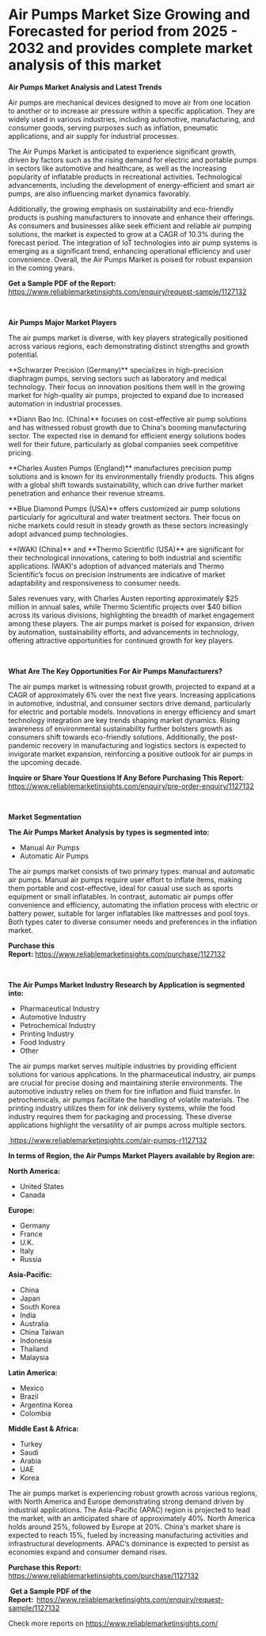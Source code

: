 <p><h1>Air Pumps Market Size Growing and Forecasted for period from 2025 - 2032 and provides complete market analysis of this market</h1></p><p><strong>Air Pumps Market Analysis and Latest Trends</strong></p>
<p><p>Air pumps are mechanical devices designed to move air from one location to another or to increase air pressure within a specific application. They are widely used in various industries, including automotive, manufacturing, and consumer goods, serving purposes such as inflation, pneumatic applications, and air supply for industrial processes. </p><p>The Air Pumps Market is anticipated to experience significant growth, driven by factors such as the rising demand for electric and portable pumps in sectors like automotive and healthcare, as well as the increasing popularity of inflatable products in recreational activities. Technological advancements, including the development of energy-efficient and smart air pumps, are also influencing market dynamics favorably. </p><p>Additionally, the growing emphasis on sustainability and eco-friendly products is pushing manufacturers to innovate and enhance their offerings. As consumers and businesses alike seek efficient and reliable air pumping solutions, the market is expected to grow at a CAGR of 10.3% during the forecast period. The integration of IoT technologies into air pump systems is emerging as a significant trend, enhancing operational efficiency and user convenience. Overall, the Air Pumps Market is poised for robust expansion in the coming years.</p></p>
<p><strong>Get a Sample PDF of the Report:&nbsp;</strong> <a href="https://www.reliablemarketinsights.com/enquiry/request-sample/1127132?utm_campaign=2137&utm_medium=2&utm_source=Github&utm_content=ia&utm_term=21022025&utm_id=air-pumps">https://www.reliablemarketinsights.com/enquiry/request-sample/1127132</a></p>
<p>&nbsp;</p>
<p><strong>Air Pumps Major Market Players</strong></p>
<p><p>The air pumps market is diverse, with key players strategically positioned across various regions, each demonstrating distinct strengths and growth potential. </p><p>**Schwarzer Precision (Germany)** specializes in high-precision diaphragm pumps, serving sectors such as laboratory and medical technology. Their focus on innovation positions them well in the growing market for high-quality air pumps, projected to expand due to increased automation in industrial processes.</p><p>**Diann Bao Inc. (China)** focuses on cost-effective air pump solutions and has witnessed robust growth due to China's booming manufacturing sector. The expected rise in demand for efficient energy solutions bodes well for their future, particularly as global companies seek competitive pricing.</p><p>**Charles Austen Pumps (England)** manufactures precision pump solutions and is known for its environmentally friendly products. This aligns with a global shift towards sustainability, which can drive further market penetration and enhance their revenue streams.</p><p>**Blue Diamond Pumps (USA)** offers customized air pump solutions particularly for agricultural and water treatment sectors. Their focus on niche markets could result in steady growth as these sectors increasingly adopt advanced pump technologies.</p><p>**IWAKI (China)** and **Thermo Scientific (USA)** are significant for their technological innovations, catering to both industrial and scientific applications. IWAKI's adoption of advanced materials and Thermo Scientific’s focus on precision instruments are indicative of market adaptability and responsiveness to consumer needs.</p><p>Sales revenues vary, with Charles Austen reporting approximately $25 million in annual sales, while Thermo Scientific projects over $40 billion across its various divisions, highlighting the breadth of market engagement among these players. The air pumps market is poised for expansion, driven by automation, sustainability efforts, and advancements in technology, offering attractive opportunities for continued growth for key players.</p></p>
<p>&nbsp;</p>
<p><strong>What Are The Key Opportunities For Air Pumps Manufacturers?</strong></p>
<p><p>The air pumps market is witnessing robust growth, projected to expand at a CAGR of approximately 6% over the next five years. Increasing applications in automotive, industrial, and consumer sectors drive demand, particularly for electric and portable models. Innovations in energy efficiency and smart technology integration are key trends shaping market dynamics. Rising awareness of environmental sustainability further bolsters growth as consumers shift towards eco-friendly solutions. Additionally, the post-pandemic recovery in manufacturing and logistics sectors is expected to invigorate market expansion, reinforcing a positive outlook for air pumps in the upcoming decade.</p></p>
<p><strong>Inquire or Share Your Questions If Any Before Purchasing This Report:</strong> <a href="https://www.reliablemarketinsights.com/enquiry/pre-order-enquiry/1127132?utm_campaign=2137&utm_medium=2&utm_source=Github&utm_content=ia&utm_term=21022025&utm_id=air-pumps">https://www.reliablemarketinsights.com/enquiry/pre-order-enquiry/1127132</a></p>
<p>&nbsp;</p>
<p><strong>Market Segmentation</strong></p>
<p><strong>The Air Pumps Market Analysis by types is segmented into:</strong></p>
<p><ul><li>Manual Air Pumps</li><li>Automatic Air Pumps</li></ul></p>
<p><p>The air pumps market consists of two primary types: manual and automatic air pumps. Manual air pumps require user effort to inflate items, making them portable and cost-effective, ideal for casual use such as sports equipment or small inflatables. In contrast, automatic air pumps offer convenience and efficiency, automating the inflation process with electric or battery power, suitable for larger inflatables like mattresses and pool toys. Both types cater to diverse consumer needs and preferences in the inflation market.</p></p>
<p><strong>Purchase this Report:&nbsp;</strong><a href="https://www.reliablemarketinsights.com/purchase/1127132?utm_campaign=2137&utm_medium=2&utm_source=Github&utm_content=ia&utm_term=21022025&utm_id=air-pumps">https://www.reliablemarketinsights.com/purchase/1127132</a></p>
<p>&nbsp;</p>
<p><strong>The Air Pumps Market Industry Research by Application is segmented into:</strong></p>
<p><ul><li>Pharmaceutical Industry</li><li>Automotive Industry</li><li>Petrochemical Industry</li><li>Printing Industry</li><li>Food Industry</li><li>Other</li></ul></p>
<p><p>The air pumps market serves multiple industries by providing efficient solutions for various applications. In the pharmaceutical industry, air pumps are crucial for precise dosing and maintaining sterile environments. The automotive industry relies on them for tire inflation and fluid transfer. In petrochemicals, air pumps facilitate the handling of volatile materials. The printing industry utilizes them for ink delivery systems, while the food industry requires them for packaging and processing. These diverse applications highlight the versatility of air pumps across multiple sectors.</p></p>
<p><a href="https://www.reliablemarketinsights.com/air-pumps-r1127132?utm_campaign=2137&utm_medium=2&utm_source=Github&utm_content=ia&utm_term=21022025&utm_id=air-pumps">&nbsp;https://www.reliablemarketinsights.com/air-pumps-r1127132</a></p>
<p><strong>In terms of Region, the Air Pumps Market Players available by Region are:</strong></p>
<p>
    <p> <strong> North America: </strong>
        <ul>
            <li>United States</li>
            <li>Canada</li>
        </ul>
        </p> 
    <p> <strong> Europe: </strong>
        <ul>
            <li>Germany</li>
            <li>France</li>
            <li>U.K.</li>
            <li>Italy</li>
            <li>Russia</li>
        </ul>
        </p> 
    <p> <strong> Asia-Pacific: </strong>
        <ul>
            <li>China</li>
            <li>Japan</li>
            <li>South Korea</li>
            <li>India</li>
            <li>Australia</li>
            <li>China Taiwan</li>
            <li>Indonesia</li>
            <li>Thailand</li>
            <li>Malaysia</li>
        </ul>
        </p> 
    <p> <strong> Latin America: </strong>
        <ul>
            <li>Mexico</li>
            <li>Brazil</li>
            <li>Argentina Korea</li>
            <li>Colombia</li>
        </ul>
        </p> 
    <p> <strong> Middle East & Africa: </strong>
        <ul>
            <li>Turkey</li>
            <li>Saudi</li>
            <li>Arabia</li>
            <li>UAE</li>
            <li>Korea</li>
        </ul>
    </p>
    </p>
<p><p>The air pumps market is experiencing robust growth across various regions, with North America and Europe demonstrating strong demand driven by industrial applications. The Asia-Pacific (APAC) region is projected to lead the market, with an anticipated share of approximately 40%. North America holds around 25%, followed by Europe at 20%. China's market share is expected to reach 15%, fueled by increasing manufacturing activities and infrastructural developments. APAC’s dominance is expected to persist as economies expand and consumer demand rises.</p></p>
<p><strong>Purchase this Report: </strong><a href="https://www.reliablemarketinsights.com/purchase/1127132?utm_campaign=2137&utm_medium=2&utm_source=Github&utm_content=ia&utm_term=21022025&utm_id=air-pumps">https://www.reliablemarketinsights.com/purchase/1127132</a></p>
<p>&nbsp;<strong>Get a Sample PDF of the Report:&nbsp;&nbsp;</strong><a href="https://www.reliablemarketinsights.com/enquiry/request-sample/1127132?utm_campaign=2137&utm_medium=2&utm_source=Github&utm_content=ia&utm_term=21022025&utm_id=air-pumps">https://www.reliablemarketinsights.com/enquiry/request-sample/1127132</a></p>
<p><strong></strong></p>
<p>Check more reports on <a href="https://www.reliablemarketinsights.com/?utm_campaign=2137&utm_medium=2&utm_source=Github&utm_content=ia&utm_term=21022025&utm_id=air-pumps">https://www.reliablemarketinsights.com/</a></p>